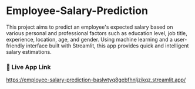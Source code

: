# Employee-Salary-Prediction

This project aims to predict an employee's expected salary based on various personal and professional factors such as education level, job title, experience, location, age, and gender. Using machine learning and a user-friendly interface built with Streamlit, this app provides quick and intelligent salary estimations.



 ### 🚀 Live App Link
 https://employee-salary-prediction-baslwtyq8gebfhnljzikqz.streamlit.app/

